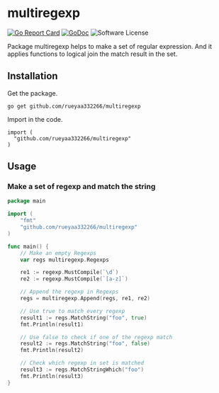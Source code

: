 # multiregexp

[![Go Report Card](https://goreportcard.com/badge/github.com/rueyaa332266/multiregexp)](https://goreportcard.com/report/github.com/rueyaa332266/multiregexp)
[![GoDoc](https://godoc.org/github.com/rueyaa332266/multiregexp?status.svg)](https://godoc.org/github.com/rueyaa332266/multiregexp)
![Software License](https://img.shields.io/badge/license-MIT-brightgreen.svg?style=flat-square)

Package multiregexp helps to make a set of regular expression. And it applies functions to logical join the match result in the set.

## Installation
Get the package.
```
go get github.com/rueyaa332266/multiregexp
```

Import in the code.
```
import (
  "github.com/rueyaa332266/multiregexp"
)
```

## Usage

### Make a set of regexp and match the string

```go
package main

import (
	"fmt"
	"github.com/rueyaa332266/multiregexp"
)

func main() {
    // Make an empty Regexps
    var regs multiregexp.Regexps

    re1 := regexp.MustCompile(`\d`)
    re2 := regexp.MustCompile(`[a-z]`)

    // Append the regexp in Regexps
    regs = multiregexp.Append(regs, re1, re2)

    // Use true to match every regexp
    result1 := regs.MatchString("foo", true)
    fmt.Println(result1)

    // Use false to check if one of the regexp match
    result2 := regs.MatchString("foo", false)
    fmt.Println(result2)

    // Check which regexp in set is matched
    result3 := regs.MatchStringWhich("foo")
    fmt.Println(result3)
}
```
